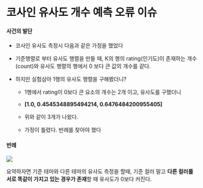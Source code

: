 # 코사인 유사도 개수 예측 오류 이슈



#### 사건의 발단

- 코사인 유사도 측정시 다음과 같은 가정을 했었다
- 기준행렬로 부터 유사도 행렬을 만들 때, K의 행의 rating(인기도)이 존재하는 개수(count)와  유사도 행렬의 행에서 0 보다 큰 값의 개수를 같다.

- 하지만 실험삼아 1행의 유사도 행렬을 구해봤더니?

  - 1행에서 rating이 0보다 큰 요소의 개수는 2개 이고, 유사도를 구했더니

  - **[1.0, 0.4545348895494214, 0.6476484200955405]**

  - 위와 같이 3개가 나왔다.
  - 가정이 틀렸다. 반례를 찾아야 했다



#### 반례

<div style="text-align=left; width: 70%">
    <img src="C:\Users\multicampus\AppData\Roaming\Typora\typora-user-images\image-20200921101828197.png">
</div>

요약하자면 기준 테마와 다른 테마의 유사도 측정을 할때, 기준 컬러 말고 **다른 컬러를 서로 똑같이 가지고 있는 경우가 존재**할 때 유사도가 0보다 커진다.   



